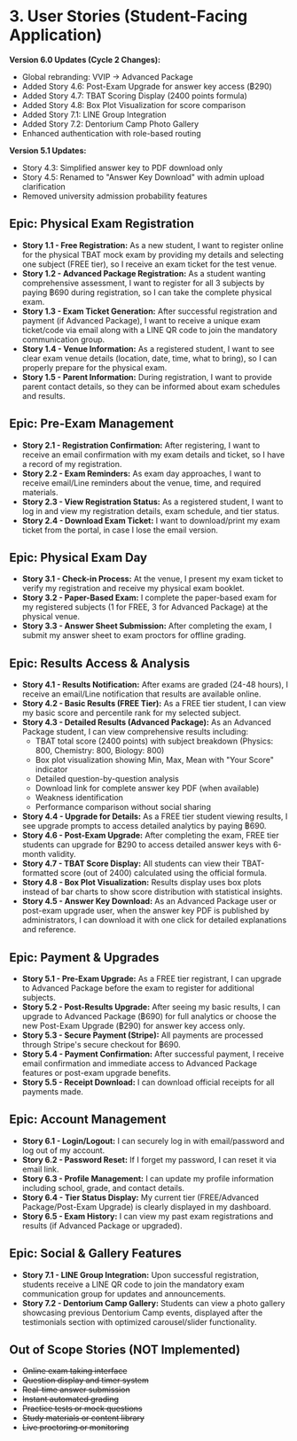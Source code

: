 # 3. User Stories (Student-Facing Application)

**Version 6.0 Updates (Cycle 2 Changes):**
- Global rebranding: VVIP → Advanced Package
- Added Story 4.6: Post-Exam Upgrade for answer key access (฿290)
- Added Story 4.7: TBAT Scoring Display (2400 points formula)
- Added Story 4.8: Box Plot Visualization for score comparison
- Added Story 7.1: LINE Group Integration
- Added Story 7.2: Dentorium Camp Photo Gallery
- Enhanced authentication with role-based routing

**Version 5.1 Updates:**
- Story 4.3: Simplified answer key to PDF download only
- Story 4.5: Renamed to "Answer Key Download" with admin upload clarification
- Removed university admission probability features

## Epic: Physical Exam Registration

- **Story 1.1 - Free Registration:** As a new student, I want to register online for the physical TBAT mock exam by providing my details and selecting one subject (FREE tier), so I receive an exam ticket for the test venue.
- **Story 1.2 - Advanced Package Registration:** As a student wanting comprehensive assessment, I want to register for all 3 subjects by paying ฿690 during registration, so I can take the complete physical exam.
- **Story 1.3 - Exam Ticket Generation:** After successful registration and payment (if Advanced Package), I want to receive a unique exam ticket/code via email along with a LINE QR code to join the mandatory communication group.
- **Story 1.4 - Venue Information:** As a registered student, I want to see clear exam venue details (location, date, time, what to bring), so I can properly prepare for the physical exam.
- **Story 1.5 - Parent Information:** During registration, I want to provide parent contact details, so they can be informed about exam schedules and results.

## Epic: Pre-Exam Management

- **Story 2.1 - Registration Confirmation:** After registering, I want to receive an email confirmation with my exam details and ticket, so I have a record of my registration.
- **Story 2.2 - Exam Reminders:** As exam day approaches, I want to receive email/Line reminders about the venue, time, and required materials.
- **Story 2.3 - View Registration Status:** As a registered student, I want to log in and view my registration details, exam schedule, and tier status.
- **Story 2.4 - Download Exam Ticket:** I want to download/print my exam ticket from the portal, in case I lose the email version.

## Epic: Physical Exam Day

- **Story 3.1 - Check-in Process:** At the venue, I present my exam ticket to verify my registration and receive my physical exam booklet.
- **Story 3.2 - Paper-Based Exam:** I complete the paper-based exam for my registered subjects (1 for FREE, 3 for Advanced Package) at the physical venue.
- **Story 3.3 - Answer Sheet Submission:** After completing the exam, I submit my answer sheet to exam proctors for offline grading.

## Epic: Results Access & Analysis

- **Story 4.1 - Results Notification:** After exams are graded (24-48 hours), I receive an email/Line notification that results are available online.
- **Story 4.2 - Basic Results (FREE Tier):** As a FREE tier student, I can view my basic score and percentile rank for my selected subject.
- **Story 4.3 - Detailed Results (Advanced Package):** As an Advanced Package student, I can view comprehensive results including:
  - TBAT total score (2400 points) with subject breakdown (Physics: 800, Chemistry: 800, Biology: 800)
  - Box plot visualization showing Min, Max, Mean with "Your Score" indicator
  - Detailed question-by-question analysis
  - Download link for complete answer key PDF (when available)
  - Weakness identification
  - Performance comparison without social sharing
- **Story 4.4 - Upgrade for Details:** As a FREE tier student viewing results, I see upgrade prompts to access detailed analytics by paying ฿690.
- **Story 4.6 - Post-Exam Upgrade:** After completing the exam, FREE tier students can upgrade for ฿290 to access detailed answer keys with 6-month validity.
- **Story 4.7 - TBAT Score Display:** All students can view their TBAT-formatted score (out of 2400) calculated using the official formula.
- **Story 4.8 - Box Plot Visualization:** Results display uses box plots instead of bar charts to show score distribution with statistical insights.
- **Story 4.5 - Answer Key Download:** As an Advanced Package user or post-exam upgrade user, when the answer key PDF is published by administrators, I can download it with one click for detailed explanations and reference.

## Epic: Payment & Upgrades

- **Story 5.1 - Pre-Exam Upgrade:** As a FREE tier registrant, I can upgrade to Advanced Package before the exam to register for additional subjects.
- **Story 5.2 - Post-Results Upgrade:** After seeing my basic results, I can upgrade to Advanced Package (฿690) for full analytics or choose the new Post-Exam Upgrade (฿290) for answer key access only.
- **Story 5.3 - Secure Payment (Stripe):** All payments are processed through Stripe's secure checkout for ฿690.
- **Story 5.4 - Payment Confirmation:** After successful payment, I receive email confirmation and immediate access to Advanced Package features or post-exam upgrade benefits.
- **Story 5.5 - Receipt Download:** I can download official receipts for all payments made.

## Epic: Account Management

- **Story 6.1 - Login/Logout:** I can securely log in with email/password and log out of my account.
- **Story 6.2 - Password Reset:** If I forget my password, I can reset it via email link.
- **Story 6.3 - Profile Management:** I can update my profile information including school, grade, and contact details.
- **Story 6.4 - Tier Status Display:** My current tier (FREE/Advanced Package/Post-Exam Upgrade) is clearly displayed in my dashboard.
- **Story 6.5 - Exam History:** I can view my past exam registrations and results (if Advanced Package or upgraded).

## Epic: Social & Gallery Features

- **Story 7.1 - LINE Group Integration:** Upon successful registration, students receive a LINE QR code to join the mandatory exam communication group for updates and announcements.
- **Story 7.2 - Dentorium Camp Gallery:** Students can view a photo gallery showcasing previous Dentorium Camp events, displayed after the testimonials section with optimized carousel/slider functionality.

## Out of Scope Stories (NOT Implemented)

- ~~Online exam taking interface~~
- ~~Question display and timer system~~
- ~~Real-time answer submission~~
- ~~Instant automated grading~~
- ~~Practice tests or mock questions~~
- ~~Study materials or content library~~
- ~~Live proctoring or monitoring~~
